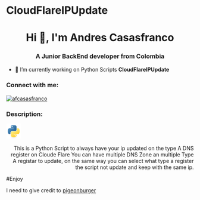 # CloudFlareIPUpdate
<h1 align="center">Hi 👋, I'm Andres Casasfranco</h1>
<h3 align="center">A Junior BackEnd developer from Colombia</h3>

- 🔭 I’m currently working on Python Scripts **CloudFlareIPUpdate**

<h3 align="left">Connect with me:</h3>
<p align="left">
<a href="https://twitter.com/afcasasfranco" target="blank"><img align="center" src="https://raw.githubusercontent.com/rahuldkjain/github-profile-readme-generator/master/src/images/icons/Social/twitter.svg" alt="afcasasfranco" height="30" width="40" /></a>
</p>

<h3 align="left">Description:</h3>
<p align="left"> <a href="https://www.python.org" target="_blank" rel="noreferrer"> <img src="https://raw.githubusercontent.com/devicons/devicon/master/icons/python/python-original.svg" alt="python" width="40" height="40"/> </a> </p>
<p align="right">
  This is a Python Script to always have your ip updated on the type A DNS register on Cloude Flare
You can have multiple DNS Zone an multiple Type A registar to update, on the same way you can select what type a register the script not update and keep with the same ip.
</p>
#Enjoy
<p align="left">I need to give credit to <a href="[https://www.python.org](https://github.com/pigeonburger/cloudflare-ip/blob/main/cfautoupdater.py">pigeonburger</a></p>
